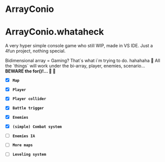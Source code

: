 # ArrayConio
<h1>ArrayConio.whataheck</h1>
<row>
<p>A very hyper simple console game who still WIP, made in VS IDE. Just a 4fun project, nothing special.</p>
    Bidimensional array = Gaming? That`s what i`m trying to do. hahahaha &#x1F921
All the `things` will work under the bi-array, player, enemies, scenario... 
<b>BEWARE the for()!... &#x1F47B &#x1F4A9
  
- [x] `Map`
- [x] `Player`
- [x] `Player collider`
- [x] `Battle trigger`
- [x] `Enemies`
- [x] `(simple) Combat system`
- [ ] `Enemies IA`
- [ ] `More maps`
- [ ] `Leveling system`
  

